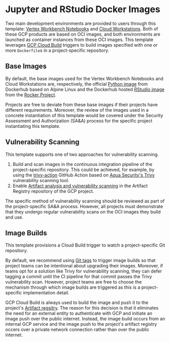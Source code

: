 # Jupyter and RStudio Docker Images

Two main development environments are provided to users through this template: [Vertex Workbench Notebooks](https://cloud.google.com/vertex-ai-notebooks?hl=en) and [Cloud Workstations](https://cloud.google.com/workstations?hl=en). Both of these GCP products are based on OCI images, and both environments are launched as container instances from these OCI images. This template leverages [GCP Cloud Build](https://cloud.google.com/build?hl=en) triggers to build images specified with one or more `Dockerfile`s in a project-specific repository.

## Base Images

By default, the base images used for the Vertex Workbench Notebooks and Cloud Workstations are, respectively, the official [Python image](https://hub.docker.com/_/python) from Dockerhub based on Alpine Linux and the Dockerhub hosted [RStudio image](https://hub.docker.com/r/rocker/rstudio/tags) from the [Rocker Project](https://rocker-project.org/).

Projects are free to deviate from these base images if their projects have different requirements. Moreover, the review of the images used in a concrete instantiation of this template would be covered under the Security Assessment and Authorization (SA&A) process for the specific project instantiating this template.

## Vulnerability Scanning

This template supports one of two approaches for vulnerability scanning.

1. Build and scan images in the continuous integration pipeline of the project-specific repository. This could be achieved, for example, by using the [trivy-action](https://github.com/aquasecurity/trivy-action) GitHub Action based on [Aqua Security's Trivy](https://github.com/aquasecurity/trivy) vulnerability scanning tool.
2. Enable [Artifact analysis and vulnerability scanning](https://cloud.google.com/artifact-registry/docs/analysis) in the Artifact Registry repository of the GCP project.

The specific method of vulnerability scanning should be reviewed as part of the project-specific SA&A process. However, all projects must demonstrate that they undergo regular vulnerability scans on the OCI images they build and use.

## Image Builds

This template provisions a Cloud Build trigger to watch a project-specific Git repository. 

By default, we recommend using [Git tags](https://git-scm.com/book/en/v2/Git-Basics-Tagging) to trigger image builds so that project teams can be intentional about upgrading their images. Moreover, if teams opt for a solution like Trivy for vulnerability scanning, they can defer tagging a commit until the CI pipeline for that commit passes the Trivy vulnerability scan. However, project teams are free to choose the mechanism through which image builds are triggered as this is a project-specific implementation detail.

GCP Cloud Build is always used to build the image and push it to the project's [Artifact regsitry](https://cloud.google.com/artifact-registry). The reason for this decision is that it eliminates the need for an external entity to authenticate with GCP and initiate an image push over the public internet. Instead, the image build occurs from an internal GCP service and the image push to the project's artifact registry occers over a private network connection rather than over the public internet.
